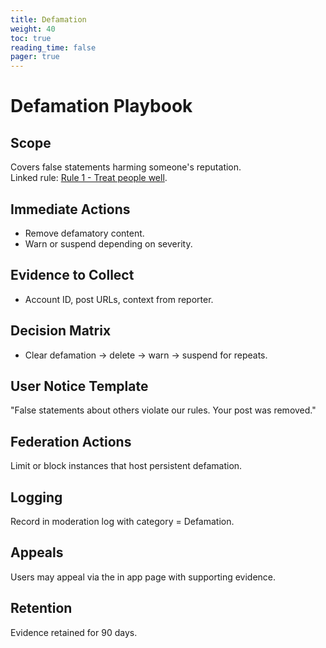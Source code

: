 ```yaml
---
title: Defamation
weight: 40
toc: true
reading_time: false
pager: true
---
```


# Defamation Playbook

## Scope
Covers false statements harming someone's reputation.  
Linked rule: [Rule 1 - Treat people well](/docs/policies/rules/01_treat-people-well/).

## Immediate Actions
- Remove defamatory content.  
- Warn or suspend depending on severity.

## Evidence to Collect
- Account ID, post URLs, context from reporter.

## Decision Matrix
- Clear defamation -> delete -> warn -> suspend for repeats.

## User Notice Template
"False statements about others violate our rules. Your post was removed."

## Federation Actions
Limit or block instances that host persistent defamation.

## Logging
Record in moderation log with category = Defamation.

## Appeals
Users may appeal via the in app page with supporting evidence.

## Retention
Evidence retained for 90 days.
